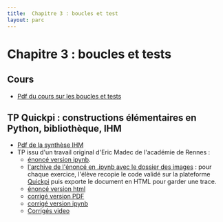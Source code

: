 ```yaml
---
title:  Chapitre 3 : boucles et test
layout: parc
---
```




# Chapitre 3 : boucles et tests

## Cours

* [Pdf du cours sur les boucles et tests](chapitre3/cours/Cours_2_Boucles.pdf)


## TP Quickpi : constructions élémentaires en Python, bibliothèque, IHM

* [Pdf de la synthèse IHM](IHM-peripheriques/NSI-IHM-Cours2020V1.pdf)
* TP issu d'un travail original d'Eric Madec de l'académie de Rennes :
  * [énoncé version ipynb](https://mybinder.org/v2/gh/parc-nsi/premiere-nsi/master?filepath=chapitre3/quickpi/TP-Quick_Pi-Objets_connectes-Parcours_1-Eleve.ipynb).
  * [l'archive de l'énoncé en .ipynb avec le dossier des images](chapitre3/quickpi/TP-Quick-Pi-Eleves.zip) : pour chaque exercice, l'élève recopie le code validé sur la plateforme [Quickpi](https://amazon.quick-pi.org/) puis  exporte le document en HTML pour garder une trace.
  * [énoncé version html](chapitre3/quickpi/TP-Quick_Pi-Objets_connectes-Parcours_1-Eleve.html)
  * [corrigé version PDF](chapitre3/quickpi/TP-Quick_Pi-Objets_connectes-Parcours_1-Correction.pdf)
  * [corrigé version ipynb](https://mybinder.org/v2/gh/parc-nsi/premiere-nsi/master?filepath=chapitre3/quickpi/TP-Quick_Pi-Objets_connectes-Parcours_1-Correction.ipynb)
  * [Corrigés video](https://tube.ac-lyon.fr/videos/watch/playlist/33c4984a-b64e-46cb-b0eb-3118f9728953)


